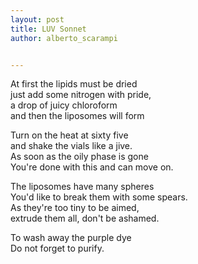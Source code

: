 ```yaml
---
layout: post
title: LUV Sonnet
author: alberto_scarampi


---
```


 At first the lipids must be dried  
 just add some nitrogen with pride,    
 a drop of juicy chloroform  
 and then the liposomes will form  

 Turn on the heat at sixty five  
 and shake the vials like a jive.  
 As soon as the oily phase is gone  
 You're done with this and can move on.  

 The liposomes have many spheres  
 You'd like to break them with some spears.  
 As they're too tiny to be aimed,  
 extrude them all, don't be ashamed.  

 To wash away the purple dye  
 Do not forget to purify.  
